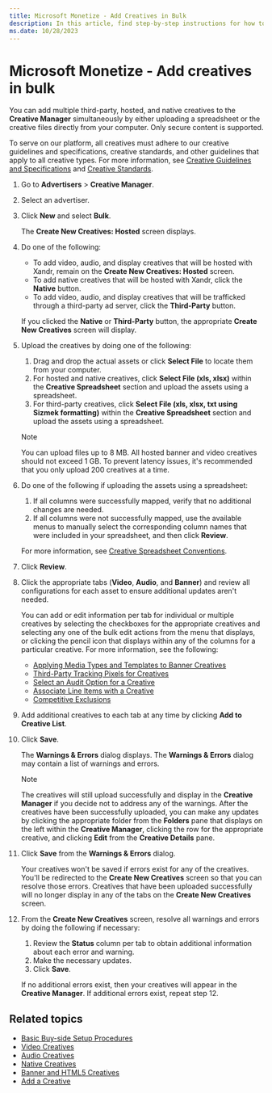 ```yaml
---
title: Microsoft Monetize - Add Creatives in Bulk
description: In this article, find step-by-step instructions for how to add creatives in bulk.
ms.date: 10/28/2023
---
```


# Microsoft Monetize - Add creatives in bulk

You can add multiple third-party, hosted, and native creatives to the **Creative Manager** simultaneously by either uploading a spreadsheet or the creative files directly from your computer. Only secure content is supported.

To serve on our platform, all creatives must adhere to our creative guidelines and specifications, creative standards, and other guidelines that apply to all creative types. For more information, see [Creative Guidelines and Specifications](creative-guidelines-and-specifications.md) and [Creative Standards](creative-standards.md).

1. Go to **Advertisers** > **Creative Manager**.

1. Select an advertiser.

1. Click **New** and select **Bulk**.

    The **Create New Creatives: Hosted** screen displays.

1. Do one of the following:
    - To add video, audio, and display creatives that will be hosted with Xandr, remain on the **Create New Creatives: Hosted** screen.
    - To add native creatives that will be hosted with Xandr, click the **Native** button.
    - To add video, audio, and display creatives that will be trafficked through a third-party ad server, click the **Third-Party** button.

    If you clicked the **Native** or **Third-Party** button, the appropriate **Create New Creatives** screen will display.

1. Upload the creatives by doing one of the following:
    1. Drag and drop the actual assets or click **Select File** to locate them from your computer.
    1. For hosted and native creatives, click **Select File (xls, xlsx)** within the **Creative Spreadsheet** section and upload the assets using a spreadsheet.
    1. For third-party creatives, click **Select File (xls, xlsx, txt using Sizmek formatting)** within the **Creative Spreadsheet** section and upload the assets using a spreadsheet.

    > [!NOTE]
    > You can upload files up to 8 MB. All hosted banner and video creatives should not exceed 1 GB. To prevent latency issues, it's recommended that you only upload 200 creatives at a time.

1. Do one of the following if uploading the assets using a spreadsheet:
    1. If all columns were successfully mapped, verify that no additional changes are needed.
    1. If all columns were not successfully mapped, use the available menus to manually select the corresponding column names that were included in your spreadsheet, and then click **Review**.

    For more information, see [Creative Spreadsheet Conventions](creative-spreadsheet-conventions.md).

1. Click **Review**.

1. Click the appropriate tabs (**Video**, **Audio**, and **Banner**) and review all configurations for each asset to ensure additional updates aren't needed.

    You can add or edit information per tab for individual or multiple creatives by selecting the checkboxes for the appropriate creatives and selecting any one of the bulk edit actions from the menu that displays, or clicking the pencil icon that displays within any of the columns for a particular creative. For more information, see the following:
    - [Applying Media Types and Templates to Banner Creatives](applying-media-types-and-templates-to-banner-creatives.md)
    - [Third-Party Tracking Pixels for Creatives](third-party-tracking-pixels-for-creatives.md)
    - [Select an Audit Option for a Creative](select-an-audit-option-for-a-creative.md)
    - [Associate Line Items with a Creative](associate-line-items-with-a-creative.md)
    - [Competitive Exclusions](competitive-exclusions.md)

1. Add additional creatives to each tab at any time by clicking **Add to Creative List**.

1. Click **Save**.

    The **Warnings & Errors** dialog displays. The **Warnings & Errors** dialog may contain a list of warnings and errors.

    > [!NOTE]
    > The creatives will still upload successfully and display in the **Creative Manager** if you decide not to address any of the warnings. After the creatives have been successfully uploaded, you can make any updates by clicking the appropriate folder from the **Folders** pane that displays on the left within the **Creative Manager**, clicking the row for the appropriate creative, and clicking **Edit** from the **Creative Details** pane.

1. Click **Save** from the **Warnings & Errors** dialog.

    Your creatives won't be saved if errors exist for any of the creatives. You'll be redirected to the **Create New Creatives** screen so that you can resolve those errors. Creatives that have been uploaded successfully will no longer display in any of the tabs on the **Create New Creatives** screen.

1. From the **Create New Creatives** screen, resolve all warnings and errors by doing the following if necessary:
    1. Review the **Status** column per tab to obtain additional information about each error and warning.
    1. Make the necessary updates.
    1. Click **Save**.

    If no additional errors exist, then your creatives will appear in the **Creative Manager**. If additional errors exist, repeat step 12.

## Related topics

- [Basic Buy-side Setup Procedures](basic-buy-side-setup-procedures.md)
- [Video Creatives](video-creatives.md)
- [Audio Creatives](audio-creatives.md)
- [Native Creatives](native-creatives.md)
- [Banner and HTML5 Creatives](banner-and-html5-creatives.md)
- [Add a Creative](add-a-creative.md)
